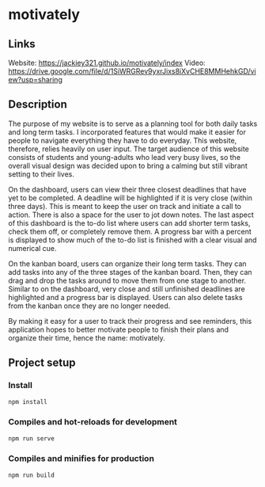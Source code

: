 # motivately

## Links

Website: https://jackiey321.github.io/motivately/index 
Video: https://drive.google.com/file/d/1SiWRGRev9yxrJixs8iXvCHE8MMHehkGD/view?usp=sharing 

## Description

The purpose of my website is to serve as a planning tool for both daily tasks and long term tasks. I incorporated features that would make it easier for people to navigate everything they have to do everyday. This website, therefore, relies heavily on user input. The target audience of this website consists of students and young-adults who lead very busy lives, so the overall visual design was decided upon to bring a calming but still vibrant setting to their lives. 

On the dashboard, users can view their three closest deadlines that have yet to be completed. A deadline will be highlighted if it is very close (within three days). This is meant to keep the user on track and initiate a call to action. There is also a space for the user to jot down notes. The last aspect of this dashboard is the to-do list where users can add shorter term tasks, check them off, or completely remove them. A progress bar with a percent is displayed to show much of the to-do list is finished with a clear visual and numerical cue. 

On the kanban board, users can organize their long term tasks. They can add tasks into any of the three stages of the kanban board. Then, they can drag and drop the tasks around to move them from one stage to another. Similar to on the dashboard, very close and still unfinished deadlines are highlighted and a progress bar is displayed. Users can also delete tasks from the kanban once they are no longer needed. 

By making it easy for a user to track their progress and see reminders, this application hopes to better motivate people to finish their plans and organize their time, hence the name: motivately.

## Project setup

### Install

``` bash
npm install
```

### Compiles and hot-reloads for development

``` bash
npm run serve
```

### Compiles and minifies for production

``` bash
npm run build
```
